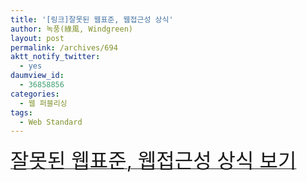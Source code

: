 ```yaml
---
title: '[링크]잘못된 웹표준, 웹접근성 상식'
author: 녹풍(綠風, Windgreen)
layout: post
permalink: /archives/694
aktt_notify_twitter:
  - yes
daumview_id:
  - 36858856
categories:
  - 웹 퍼블리싱
tags:
  - Web Standard
---
```

<a href="http://hyeonseok.com/soojung/webstandards/2010/06/19/586.html" target="_blank"><span class="Apple-style-span" style="font-size: xx-large;">잘못된 웹표준, 웹접근성 상식 보기</span></a>